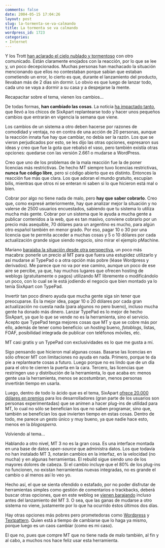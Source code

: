 ```yaml
---
comments: false
date: 2004-05-15 17:04:26
layout: post
slug: la-tormenta-se-va-calmando
title: La tormenta se va calmando
wordpress_id: 1723
categories:
- Internet
---
```


Y los Trott [han aclarado el cielo nublado y tormentoso](http://www.sixapart.com/log/2004/05/movable_type_30.shtml) con otro comunicado. Están claramente enojados con la reacción, por lo que se lee y, un poco decepcionados. Muchas personas han machacado la situación mencionando que ellos no contestaban porque sabían que estaban cometiendo un error, lo cierto es que, durante el lanzamiento del producto, llevaban más de 2 días sin dormir. Lo obvio es que luego de lanzar todo, cada uno se vaya a dormir a su casa y a despejarse la mente.





Recapacitar sobre el tema, vienen los cambios…





De todas formas, **han cambiado las cosas**. La noticia [ha impactado tanto](http://developers.slashdot.org/developers/04/05/14/1314256.shtml?tid=149&tid=185&tid=99), que llevó a los chicos de SixApart replantearse todo y hacer unos pequeños cambios que entrarán en vigencia la semana que viene.





Los cambios de un sistema a otro deben hacerse por razones de comodidad y ventaja, no en contra de una acción de 20 personas, aunque la reacción innata fue hay que cambiar, no debía ser la razón. Los que se vieron perjudicados por esto, se les dijo las otras opciones, expresaron sus ideas y creo que fue la gota que rebalsó el vaso, pero también existía otras opciones: quedarse con las versión 2.661 o mudarse a WordPress.





Creo que uno de los problemas de la mala reacción fue la de poner licencias más restrictivas. De hecho MT siempre tuvo licencias restrictivas, **nunca fue código libre**, pero si código abierto que es distinto. Entonces la reacción fue más que clara. Los que adoran el mundo gratuito, escupían bilis, mientras que otros ni se enteran ni saben si lo que hicieron está mal o bien.





Cobrar por algo no tiene nada de malo, pero **hay que saber cobrarlo**. Creo que, como expresé anteriormente, hay que analizar mejor la situación y no valerse de 2500 usuarios encuestados, sabiendo que tu sistema lo utiliza mucha más gente. Cobrar por un sistema que le ayuda a mucha gente a publicar contenidos a la web, que es tan masivo, conviene cobrarlo por un precio más asequible, 70 dólares para un argentino es mucho, para algún otro español también en menor grado. Por eso, pagar 10 o 30 por una licencia que te permita acceder a muchas cosas y 5 o 10 dólares por cada actualización grande sigue siendo negocio, sino mirar el ejemplo pMachine.





Mariano [barajaba la situación desde otra perspectiva](http://uberbin.net/archivos/2004/05/algo_mas_sobre.php), un poco más macabra: ponerle un precio al MT para que fuera una estupidez utilizarlo y así mudarse al TypePad o a otra opción más pobre (léase Wordpress y derivados). Me parece que no va por ese camino, aunque un poco de ese aire se percibe, ya que, hay muchos lugares que ofrecen hosting de weblogs (gratuitamente o pagos) utilizando MT libremente o modificándolo un poco, con lo cual se le está jodiendo el negocio que bien montado ya lo tenía SixApart con TypePad.





Invertir tan poco dinero ayuda que mucha gente siga sin tener que preocuparse. Es la mejor idea, pagar 10 o 20 dólares por cada gran actualización no cuesta nada (para algunos no pero bueno), incluso mucha gente ha donado más dinero. Lanzar TypePad es lo mejor de hecho SixApart, ya que lo que se vende no es la herramienta, sino el servicio. Acepto que TypePad tenga mejores cosas que MT y que se cobre más por ello, además de tener como beneficio: un _hosting_ bueno, _fotoblogs_, listas, FOAF, posibilidad integrada de publicar con teléfonos móviles, etc.





MT casi gratis y un TypePad con exclusividades es lo que me gusta a mí.





Sigo pensando que hicieron mal algunas cosas. Basarse las licencias en sólo ofrecer MT con limitaciones no ayuda en nada. Primero, porque te da pie a replantearte cosas a futuro. Luego porque no es lindo que de un día para el otro te cierren la puerta en la cara. Tercero, las licencias que restringen uso y distribución de la herramienta, lo que acaba en: menos gente usa la herramienta, menos se acostumbran, menos personas invertirán tiempo en usarla.





Luego, dentro de todo lo ácido que es el tema, SixApart [ofrece 20.000 dólares en premios](http://movabletype.org/contest.shtml) para los desarrolladores (gran parte de los usuarios son personas experimentadas) que se animen a hacer plug-ins de utilidad para MT, lo cual no sólo se benefician los que no saben programar, sino que, también se benefician los que invierten tiempo en estas cosas. Dentro de todo, me parece un gesto único y muy bueno, ya que nadie hace esto, menos en la _blogosperra_.





Volviendo al tema…





Hablando a otro nivel, MT 3 no es la gran cosa. Es una interface montada en una base de datos _open-source_ que administra datos. Los que todavía no han instalado MT 3, notarán cambios en la interfaz, en la velocidad (no mucha) y en algunas herramientas. El rebuild sigue siendo uno de los mayores dolores de cabeza. Si el cambio incluye que el 80% de los plug-ins no funcionen, no existan herramientas nuevas integradas, no es grande el cambio o al menos así lo veo yo.





Hecho así, el que se sienta ofendido o estafado, por no poder disfrutar de herramientas simples como gestión de comentarios o trackbacks, deberá buscar otras opciones, que en este weblog se [vienen barajando](http://www.minid.net/archivos/categorias/opiniones/mi_herramienta_de_blogging_preferida_de_momento_ya_existe_y_se_llama_movable_type.php) incluso antes del lanzamiento del MT 3. O sea, que las ganas de mudarse a otro sistema no viene, justamente por lo que ha ocurrido éstos últimos dos días.





Hay otras opciones más pobres pero prometedoras como [Wordpress](http://wordpress.org) y [Textpattern](http://www.textpattern.com). Quien está a tiempo de cambiarse que lo haga ya mismo, porque luego es un caos cambiar (como es mi caso).





El que no, pues que compre MT que no tiene nada de malo también, al fin y al cabo, a muchos nos hace feliz usar esta herramienta.




 
